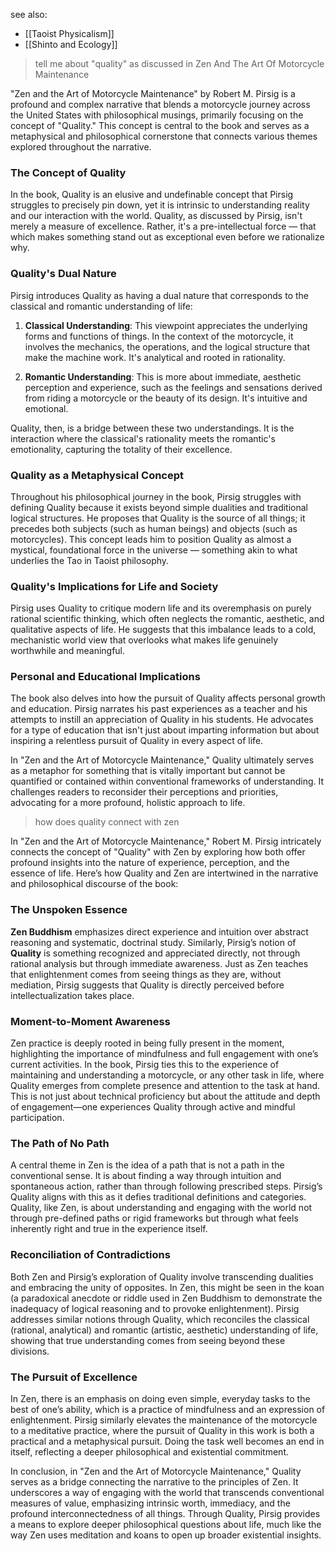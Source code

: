 see also:
- [[Taoist Physicalism]]
- [[Shinto and Ecology]]

>tell me about "quality" as discussed in Zen And The Art Of Motorcycle Maintenance

"Zen and the Art of Motorcycle Maintenance" by Robert M. Pirsig is a profound and complex narrative that blends a motorcycle journey across the United States with philosophical musings, primarily focusing on the concept of "Quality." This concept is central to the book and serves as a metaphysical and philosophical cornerstone that connects various themes explored throughout the narrative.

### The Concept of Quality

In the book, Quality is an elusive and undefinable concept that Pirsig struggles to precisely pin down, yet it is intrinsic to understanding reality and our interaction with the world. Quality, as discussed by Pirsig, isn't merely a measure of excellence. Rather, it's a pre-intellectual force — that which makes something stand out as exceptional even before we rationalize why.

### Quality's Dual Nature

Pirsig introduces Quality as having a dual nature that corresponds to the classical and romantic understanding of life:

1. **Classical Understanding**: This viewpoint appreciates the underlying forms and functions of things. In the context of the motorcycle, it involves the mechanics, the operations, and the logical structure that make the machine work. It's analytical and rooted in rationality.

2. **Romantic Understanding**: This is more about immediate, aesthetic perception and experience, such as the feelings and sensations derived from riding a motorcycle or the beauty of its design. It's intuitive and emotional.

Quality, then, is a bridge between these two understandings. It is the interaction where the classical's rationality meets the romantic's emotionality, capturing the totality of their excellence.

### Quality as a Metaphysical Concept

Throughout his philosophical journey in the book, Pirsig struggles with defining Quality because it exists beyond simple dualities and traditional logical structures. He proposes that Quality is the source of all things; it precedes both subjects (such as human beings) and objects (such as motorcycles). This concept leads him to position Quality as almost a mystical, foundational force in the universe — something akin to what underlies the Tao in Taoist philosophy.

### Quality's Implications for Life and Society

Pirsig uses Quality to critique modern life and its overemphasis on purely rational scientific thinking, which often neglects the romantic, aesthetic, and qualitative aspects of life. He suggests that this imbalance leads to a cold, mechanistic world view that overlooks what makes life genuinely worthwhile and meaningful.

### Personal and Educational Implications

The book also delves into how the pursuit of Quality affects personal growth and education. Pirsig narrates his past experiences as a teacher and his attempts to instill an appreciation of Quality in his students. He advocates for a type of education that isn't just about imparting information but about inspiring a relentless pursuit of Quality in every aspect of life.

In "Zen and the Art of Motorcycle Maintenance," Quality ultimately serves as a metaphor for something that is vitally important but cannot be quantified or contained within conventional frameworks of understanding. It challenges readers to reconsider their perceptions and priorities, advocating for a more profound, holistic approach to life.

>how does quality connect with zen

In "Zen and the Art of Motorcycle Maintenance," Robert M. Pirsig intricately connects the concept of "Quality" with Zen by exploring how both offer profound insights into the nature of experience, perception, and the essence of life. Here’s how Quality and Zen are intertwined in the narrative and philosophical discourse of the book:

### The Unspoken Essence

**Zen Buddhism** emphasizes direct experience and intuition over abstract reasoning and systematic, doctrinal study. Similarly, Pirsig’s notion of **Quality** is something recognized and appreciated directly, not through rational analysis but through immediate awareness. Just as Zen teaches that enlightenment comes from seeing things as they are, without mediation, Pirsig suggests that Quality is directly perceived before intellectualization takes place.

### Moment-to-Moment Awareness

Zen practice is deeply rooted in being fully present in the moment, highlighting the importance of mindfulness and full engagement with one’s current activities. In the book, Pirsig ties this to the experience of maintaining and understanding a motorcycle, or any other task in life, where Quality emerges from complete presence and attention to the task at hand. This is not just about technical proficiency but about the attitude and depth of engagement—one experiences Quality through active and mindful participation.

### The Path of No Path

A central theme in Zen is the idea of a path that is not a path in the conventional sense. It is about finding a way through intuition and spontaneous action, rather than through following prescribed steps. Pirsig’s Quality aligns with this as it defies traditional definitions and categories. Quality, like Zen, is about understanding and engaging with the world not through pre-defined paths or rigid frameworks but through what feels inherently right and true in the experience itself.

### Reconciliation of Contradictions

Both Zen and Pirsig’s exploration of Quality involve transcending dualities and embracing the unity of opposites. In Zen, this might be seen in the koan (a paradoxical anecdote or riddle used in Zen Buddhism to demonstrate the inadequacy of logical reasoning and to provoke enlightenment). Pirsig addresses similar notions through Quality, which reconciles the classical (rational, analytical) and romantic (artistic, aesthetic) understanding of life, showing that true understanding comes from seeing beyond these divisions.

### The Pursuit of Excellence

In Zen, there is an emphasis on doing even simple, everyday tasks to the best of one’s ability, which is a practice of mindfulness and an expression of enlightenment. Pirsig similarly elevates the maintenance of the motorcycle to a meditative practice, where the pursuit of Quality in this work is both a practical and a metaphysical pursuit. Doing the task well becomes an end in itself, reflecting a deeper philosophical and existential commitment.

In conclusion, in "Zen and the Art of Motorcycle Maintenance," Quality serves as a bridge connecting the narrative to the principles of Zen. It underscores a way of engaging with the world that transcends conventional measures of value, emphasizing intrinsic worth, immediacy, and the profound interconnectedness of all things. Through Quality, Pirsig provides a means to explore deeper philosophical questions about life, much like the way Zen uses meditation and koans to open up broader existential insights.


